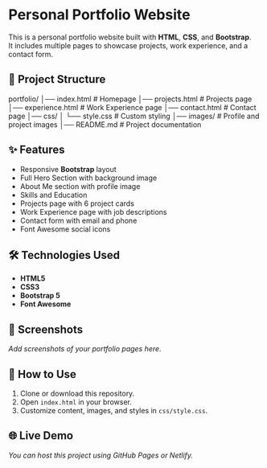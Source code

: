 # Personal Portfolio Website

This is a personal portfolio website built with **HTML**, **CSS**, and **Bootstrap**.  
It includes multiple pages to showcase projects, work experience, and a contact form.

## 📂 Project Structure
portfolio/
│── index.html # Homepage
│── projects.html # Projects page
│── experience.html # Work Experience page
│── contact.html # Contact page
│── css/
│ └── style.css # Custom styling
│── images/ # Profile and project images
│── README.md # Project documentation


## ✨ Features
- Responsive **Bootstrap** layout
- Full Hero Section with background image
- About Me section with profile image
- Skills and Education
- Projects page with 6 project cards
- Work Experience page with job descriptions
- Contact form with email and phone
- Font Awesome social icons

## 🛠️ Technologies Used
- **HTML5**
- **CSS3**
- **Bootstrap 5**
- **Font Awesome**

## 📸 Screenshots
_Add screenshots of your portfolio pages here._

## 🚀 How to Use
1. Clone or download this repository.
2. Open `index.html` in your browser.
3. Customize content, images, and styles in `css/style.css`.

## 🌐 Live Demo
_You can host this project using GitHub Pages or Netlify._

